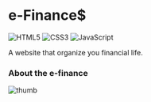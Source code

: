 # e-Finance$

<img alt="HTML5" src="https://img.shields.io/badge/html5%20-%23E34F26.svg?&style=for-the-badge&logo=html5&logoColor=white"/> <img alt="CSS3" src="https://img.shields.io/badge/css3%20-%231572B6.svg?&style=for-the-badge&logo=css3&logoColor=white"/> <img alt="JavaScript" src="https://img.shields.io/badge/javascript%20-%23323330.svg?&style=for-the-badge&logo=javascript&logoColor=%23F7DF1E"/>

A website that organize you financial life.

### About the e-finance
![thumb](https://user-images.githubusercontent.com/63224412/110983531-9d9b0b80-8348-11eb-8fb5-aa5839c3537e.png)
